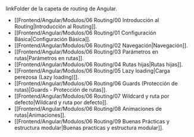 linkFolder de la capeta de routing de Angular.

- [[Frontend/Angular/Modulos/06 Routing/00 Introducción al Routing|Introducción al Routing]].
- [[Frontend/Angular/Modulos/06 Routing/01 Configuración Básica|Configuración Básica]].
- [[Frontend/Angular/Modulos/06 Routing/02 Navegación|Navegación]].
- [[Frontend/Angular/Modulos/06 Routing/03 Parámetros en rutas|Parámetros en rutas]].
- [[Frontend/Angular/Modulos/06 Routing/04 Rutas hijas|Rutas hijas]].
- [[Frontend/Angular/Modulos/06 Routing/05 Lazy loading|Carga perezosa (Lazy loading)]].
- [[Frontend/Angular/Modulos/06 Routing/06 Guards (Protección de rutas)|Guards - Protección de rutas]].
- [[Frontend/Angular/Modulos/06 Routing/07 Wildcard y ruta por defecto|Wildcard y ruta por defecto]].
- [[Frontend/Angular/Modulos/06 Routing/08 Animaciones de rutas|Animaciones]].
- [[Frontend/Angular/Modulos/06 Routing/09 Buenas Prácticas y estructura modular|Buenas practicas y estructura modular]].

